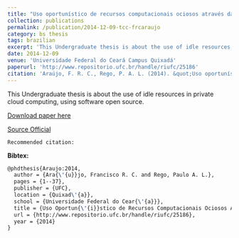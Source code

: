 ```yaml
---
title: "Uso oportunístico de recursos computacionais ociosos através da virtualização"
collection: publications
permalink: /publication/2014-12-09-tcc-frcaraujo
category: bs thesis
tags: brazilian
excerpt: 'This Undergraduate thesis is about the use of idle resources in private cloud computing, using software open source.'
date: 2014-12-09
venue: 'Universidade Federal do Ceará Campus Quixadá'
paperurl: 'http://www.repositorio.ufc.br/handle/riufc/25186'
citation: 'Araújo, F. R. C., Rego, P. A. L. (2014). &quot;Uso oportunístico de recursos computacionais ociosos através da virtualização.&quot; <i>In Universidade Federal do Ceará Campus Quixadá</i>. (pp. 1-37). Quixadá, CE: UFC.'
---
```

This Undergraduate thesis is about the use of idle resources in private cloud computing, using software open source.

[Download paper here](https://renato2012.github.io/files/2014-tcc-frcaraujo.pdf)

[Source Official](http://www.repositorio.ufc.br/handle/riufc/25186)

`Recommended citation:`

**Bibtex:**

```tex
@phdthesis{Araujo:2014,
  author = {Ara{\'{u}}jo, Francisco R. C. and Rego, Paulo A. L.},
  pages = {1--37},
  publisher = {UFC},
  location = {Quixad\'{a}},
  school = {Universidade Federal do Cear{\'{a}}},
  title = {Uso Oportun{\'{i}}stico de Recursos Computacionais Ociosos Atrav{\'{e}}s da Virtualiza{\c{c}}{\~{a}}o},
  url = {http://www.repositorio.ufc.br/handle/riufc/25186},
  year = {2014}
}
```
